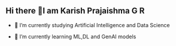 ## Hi there 👋I am Karish Prajaishma G R



- 🔭 I’m currently studying Artificial Intelligence and Data Science

- 🌱 I’m currently learning  ML,DL and GenAI models
  
  
<!--
**karishprajaishma/karishprajaishma** is a ✨ _special_ ✨ repository because its `README.md` (this file) appears on your GitHub profile.

Here are some ideas to get you started:

- 🔭 I’m currently studying Artificial Intelligence and Data Science
- 🌱 I’m currently learning  ML,DL and GenAI models
-->

